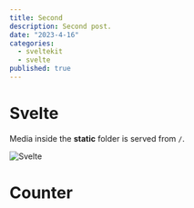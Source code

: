 ```yaml
---
title: Second
description: Second post.
date: "2023-4-16"
categories:
  - sveltekit
  - svelte
published: true
---
```


<script>
  import Counter from './counter.svelte'
</script>

# Svelte

Media inside the **static** folder is served from `/`.

![Svelte](favicon.png)

# Counter

<Counter />

